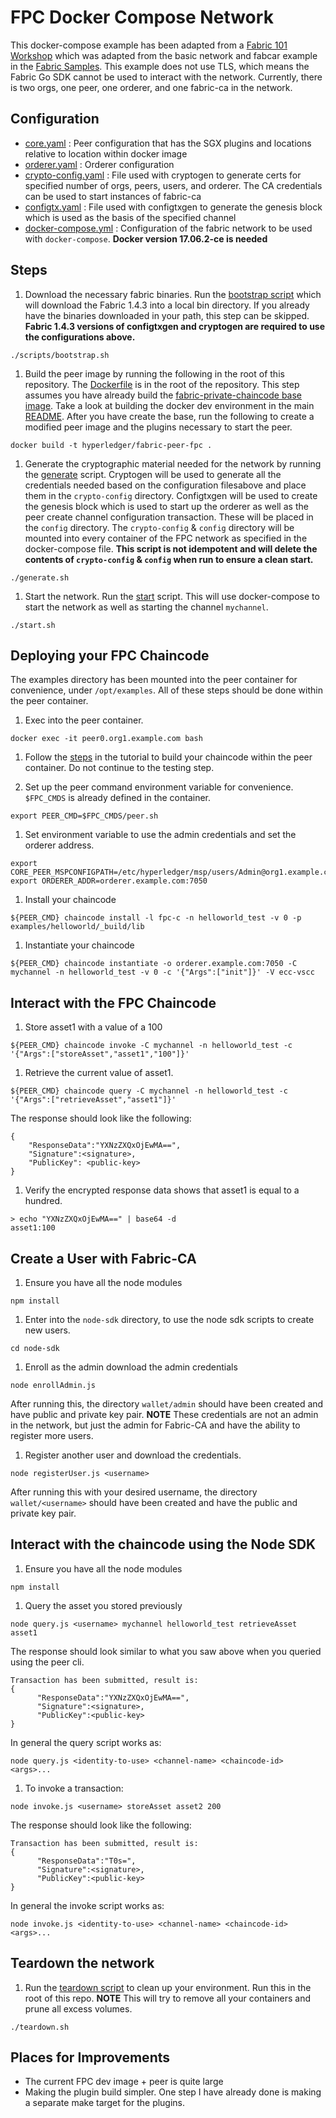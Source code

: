 # FPC Docker Compose Network
This docker-compose example has been adapted from a [Fabric 101 Workshop](https://github.com/swetharepakula/Fabric101Workshop) which was adapted from the basic
network and fabcar example in the [Fabric Samples](https://github.com/hyperledger/fabric-samples).
This example does not use TLS, which means the Fabric Go SDK cannot be
used to interact with the network. Currently, there is two orgs, one peer,
one orderer, and one fabric-ca in the network.

## Configuration
- [core.yaml](core.yaml) : Peer configuration that has the SGX plugins and
locations relative to location within docker image
- [orderer.yaml](orderer.yaml) : Orderer configuration
- [crypto-config.yaml](crypto-config.yaml) : File used with cryptogen to generate
certs for specified number of orgs, peers, users, and orderer. The CA credentials
can be used to start instances of fabric-ca
- [configtx.yaml](configtx.yaml)  : File used with configtxgen to generate the
genesis block which is used as the basis of the specified channel
- [docker-compose.yml](docker-compose.yml) : Configuration of the fabric network
to be used with `docker-compose`. **Docker version 17.06.2-ce is needed**

## Steps
1. Download the necessary fabric binaries. Run the
[bootstrap script](scripts/bootstrap.sh) which will download the Fabric 1.4.3
into a local bin directory. If you already have the binaries downloaded in your
path, this step can be skipped. **Fabric 1.4.3 versions of configtxgen and
cryptogen are required to use the configurations above.**
```
./scripts/bootstrap.sh
```
1. Build the peer image by running the following in the root of this repository.
The [Dockerfile](../../Dockerfile) is in the root of the repository. This step
assumes you have already build the [fabric-private-chaincode base image](../docker/base/Dockerfile).
Take a look at building the docker dev environment in the main [README](../../README.md#docker).
After you have create the base, run the following to create a modified peer
image and the plugins necessary to start the peer.
```
docker build -t hyperledger/fabric-peer-fpc .
```
1. Generate the cryptographic material needed for the network by running the
[generate](generate.sh) script. Cryptogen will be used to generate all the
credentials needed based on the configuration filesabove and place them in the
`crypto-config` directory.  Configtxgen will be used to create the genesis block
which is used to start up the orderer as well as the peer create channel
configuration transaction. These will be placed in the `config` directory. The
`crypto-config` & `config` directory will be mounted into every container of the
FPC network as specified in the docker-compose file. **This script is not
idempotent and will delete the contents of `crypto-config` & `config` when run
to ensure a clean start.**
```
./generate.sh
```
1. Start the network. Run the [start](start.sh) script. This will use
docker-compose to start the network as well as starting the channel `mychannel`.
```
./start.sh
```

## Deploying your FPC Chaincode
The examples directory has been mounted into the peer container for convenience,
under `/opt/examples`. All of these steps should be done within the peer container.

1. Exec into the peer container.
```
docker exec -it peer0.org1.example.com bash
```

1. Follow the [steps](../../examples/README.md) in the tutorial to build your
chaincode within the peer container. Do not continue to the testing step.

1. Set up the peer command environment variable for convenience. `$FPC_CMDS` is
already defined in the container.
```
export PEER_CMD=$FPC_CMDS/peer.sh
```

1. Set environment variable to use the admin credentials and set the
orderer address.
```
export CORE_PEER_MSPCONFIGPATH=/etc/hyperledger/msp/users/Admin@org1.example.com/msp
export ORDERER_ADDR=orderer.example.com:7050
```

1. Install your chaincode
```
${PEER_CMD} chaincode install -l fpc-c -n helloworld_test -v 0 -p examples/helloworld/_build/lib
```

1. Instantiate your chaincode
```
${PEER_CMD} chaincode instantiate -o orderer.example.com:7050 -C mychannel -n helloworld_test -v 0 -c '{"Args":["init"]}' -V ecc-vscc
```

## Interact with the FPC Chaincode
1. Store asset1 with a value of a 100
```
${PEER_CMD} chaincode invoke -C mychannel -n helloworld_test -c '{"Args":["storeAsset","asset1","100"]}'
```

1. Retrieve the current value of asset1.
```
${PEER_CMD} chaincode query -C mychannel -n helloworld_test -c '{"Args":["retrieveAsset","asset1"]}'
```
The response should look like the following:
```
{
    "ResponseData":"YXNzZXQxOjEwMA==",
    "Signature":<signature>,
    "PublicKey": <public-key>
}
```

1. Verify the encrypted response data shows that asset1 is equal to a hundred.
```
> echo "YXNzZXQxOjEwMA==" | base64 -d
asset1:100
```

## Create a User with Fabric-CA
1. Ensure you have all the node modules
```
npm install
```

1. Enter into the `node-sdk` directory, to use the node sdk scripts to create
new users.
```
cd node-sdk
```

1. Enroll as the admin download the admin credentials
```
node enrollAdmin.js
```
After running this, the directory `wallet/admin` should have been created and
have public and private key pair. **NOTE** These credentials are not an admin in
the network, but just the admin for Fabric-CA and have the ability to register
more users.

1. Register another user and download the credentials.
```
node registerUser.js <username>
```
After running this with your desired username, the directory `wallet/<username>`
should have been created and have the public and private key pair.

## Interact with the chaincode using the Node SDK

1. Ensure you have all the node modules
```
npm install
```

1. Query the asset you stored previously
```
node query.js <username> mychannel helloworld_test retrieveAsset asset1
```
The response should look similar to what you saw above when you queried using
the peer cli.
```
Transaction has been submitted, result is:
{
      "ResponseData":"YXNzZXQxOjEwMA==",
      "Signature":<signature>,
      "PublicKey":<public-key>
}
```
In general the query script works as:
```
node query.js <identity-to-use> <channel-name> <chaincode-id> <args>...
```
1. To invoke a transaction:
```
node invoke.js <username> storeAsset asset2 200
```
The response should look like the following:
```
Transaction has been submitted, result is:
{
      "ResponseData":"T0s=",
      "Signature":<signature>,
      "PublicKey":<public-key>
}
```
In general the invoke script works as:
```
node invoke.js <identity-to-use> <channel-name> <chaincode-id> <args>...
```

## Teardown the network

1. Run the [teardown script](./teardown.sh) to clean up your environment. Run this in the root of this repo. **NOTE** This will try to
remove all your containers and prune all excess volumes.
```
./teardown.sh
```

## Places for Improvements
- The current FPC dev image + peer is quite large
- Making the plugin build simpler. One step I have already done is making a
separate make target for the plugins.
